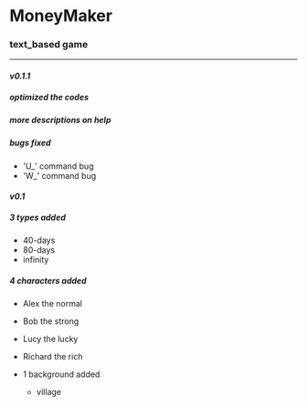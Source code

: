 # MoneyMaker
### text_based game

---
#### ***v0.1.1***
##### optimized the codes

##### more descriptions on help

##### bugs fixed
  + 'U_' command bug
  + 'W_' command bug


#### ***v0.1***
##### 3 types added
  + 40-days
  + 80-days
  + infinity

##### 4 characters added
  + Alex the normal
  + Bob the strong
  + Lucy the lucky
  + Richard the rich

+ 1 background added
  + village
